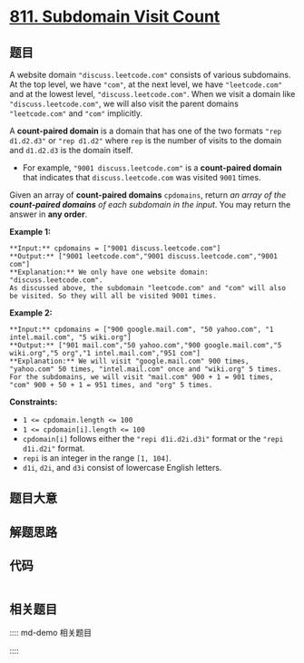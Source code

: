 # [811. Subdomain Visit Count](https://leetcode.com/problems/subdomain-visit-count)

## 题目

A website domain `"discuss.leetcode.com"` consists of various subdomains. At
the top level, we have `"com"`, at the next level, we have `"leetcode.com"`
and at the lowest level, `"discuss.leetcode.com"`. When we visit a domain like
`"discuss.leetcode.com"`, we will also visit the parent domains
`"leetcode.com"` and `"com"` implicitly.

A **count-paired domain** is a domain that has one of the two formats `"rep
d1.d2.d3"` or `"rep d1.d2"` where `rep` is the number of visits to the domain
and `d1.d2.d3` is the domain itself.

  * For example, `"9001 discuss.leetcode.com"` is a **count-paired domain** that indicates that `discuss.leetcode.com` was visited `9001` times.

Given an array of **count-paired domains** `cpdomains`, return _an array of
the **count-paired domains** of each subdomain in the input_. You may return
the answer in **any order**.



**Example 1:**

    
    
    **Input:** cpdomains = ["9001 discuss.leetcode.com"]
    **Output:** ["9001 leetcode.com","9001 discuss.leetcode.com","9001 com"]
    **Explanation:** We only have one website domain: "discuss.leetcode.com".
    As discussed above, the subdomain "leetcode.com" and "com" will also be visited. So they will all be visited 9001 times.
    

**Example 2:**

    
    
    **Input:** cpdomains = ["900 google.mail.com", "50 yahoo.com", "1 intel.mail.com", "5 wiki.org"]
    **Output:** ["901 mail.com","50 yahoo.com","900 google.mail.com","5 wiki.org","5 org","1 intel.mail.com","951 com"]
    **Explanation:** We will visit "google.mail.com" 900 times, "yahoo.com" 50 times, "intel.mail.com" once and "wiki.org" 5 times.
    For the subdomains, we will visit "mail.com" 900 + 1 = 901 times, "com" 900 + 50 + 1 = 951 times, and "org" 5 times.
    



**Constraints:**

  * `1 <= cpdomain.length <= 100`
  * `1 <= cpdomain[i].length <= 100`
  * `cpdomain[i]` follows either the `"repi d1i.d2i.d3i"` format or the `"repi d1i.d2i"` format.
  * `repi` is an integer in the range `[1, 104]`.
  * `d1i`, `d2i`, and `d3i` consist of lowercase English letters.


## 题目大意

## 解题思路

## 代码

```javascript

```

## 相关题目

:::: md-demo 相关题目

::::
